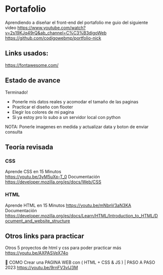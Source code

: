 # Portafolio
Aprendiendo a diseñar el front-end del portafolio
me guio del siguiente video
https://www.youtube.com/watch?v=2s19KJq49rQ&ab_channel=C%C3%B3digoWeb
https://github.com/codigowebmp/portfolio-nick

## Links usados:
https://fontawesome.com/

## Estado de avance
Terminado!
- Ponerle mis datos reales y acomodar el tamaño de las paginas
- Practicar el diseño con flooter
- Elegir los colores de mi pagina
- Si ya estoy pro lo subo a un servidor local con python

NOTA: Ponerle imagenes en medida y actualizar data y boton de enviar consulta

## Teoría revisada
### CSS
Aprende CSS en 15 Minutos  
https://youtu.be/3yM5uXp-T_0
Documentación
https://developer.mozilla.org/es/docs/Web/CSS
### HTML
Aprende HTML en 15 Minutos 
https://youtu.be/mNbnV3aN3KA
Documentación
https://developer.mozilla.org/es/docs/Learn/HTML/Introduction_to_HTML/Document_and_website_structure


## Otros links para practicar
Otros 5 proyectos de html y css para poder practicar más
https://youtu.be/AXPASVeX74o

🚀 COMO Crear una PAGINA WEB con ( HTML + CSS & JS ) | PASO A PASO 2023
https://youtu.be/9rnFV3vlJ3M
